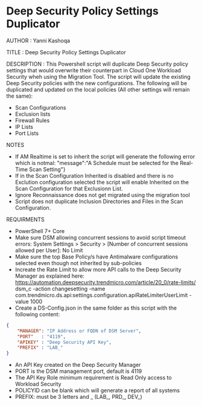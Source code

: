 # Deep Security Policy Settings Duplicator

AUTHOR		: Yanni Kashoqa

TITLE		: Deep Security Policy Settings Duplicator

DESCRIPTION	: This Powershell script will duplicate Deep Security policy settings that would overwrite their counterpart in Cloud One Workload Security wheh using the Migration Tool. The script will update the existing Deep Security policies with the new configurations.  The following will be duplicated and updated on the local policies (All other settings will remain the same):
- Scan Configurations
- Exclusion lists
- Firewall Rules
- IP Lists
- Port Lists

NOTES
- If AM Realtime is set to inherit the script will generate the following error which is notmal:
    "message":"A Schedule must be selected for the Real-Time Scan Setting"}
- If in the Scan Configuration Inherited is disabled and there is no Exclution configuration selected the script will enable Inherited on the Scan Configuration for that Exclusionn List.
- Ignore Reconnaissance does not get migrated using the migration tool
- Script does not duplicate Inclusion Directories and Files in the Scan Configuration.

REQUIRMENTS
- PowerShell 7+ Core
- Make sure DSM allowing concurrent sessions to avoid script timeout errors:
    System Settings > Security > [Number of concurrent sessions allowed per User]: No Limit
- Make sure the top Base Policy/s have Antimalware configurations selected even though not inherited by sub-policies
- Increate the Rate Limit to allow more API calls to the Deep Security Manager as explained here: https://automation.deepsecurity.trendmicro.com/article/20_0/rate-limits/
    dsm_c -action changesetting -name com.trendmicro.ds.api:settings.configuration.apiRateLimiterUserLimit -value 1000
- Create a DS-Config.json in the same folder as this script with the following content:
~~~~JSON
{
    "MANAGER": "IP Address or FQDN of DSM Server",
    "PORT"   : "4119",
    "APIKEY" : "Deep Security API Key",
    "PREFIX" : "LAB_"
}
~~~~

- An API Key created on the Deep Security Manager
- PORT is the DSM management port, default is 4119
- The API Key Role minimum requirement is Read Only access to Workload Security
- POLICYID can be blank which will generate a report of all systems
- PREFIX: must be 3 letters and _ (LAB_, PRD_, DEV_)